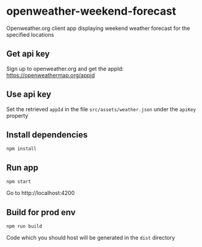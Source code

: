 # openweather-weekend-forecast
Openweather.org client app displaying weekend weather forecast for the specified locations

## Get api key
Sign up to openweather.org and get the appId: https://openweathermap.org/appid

## Use api key
Set the retrieved `appId` in the file `src/assets/weather.json` under the `apiKey` property

## Install dependencies
```
npm install
```

## Run app
```
npm start
```

Go to http://localhost:4200

## Build for prod env
```
npm run build
``` 

Code which you should host will be generated in the `dist` directory
